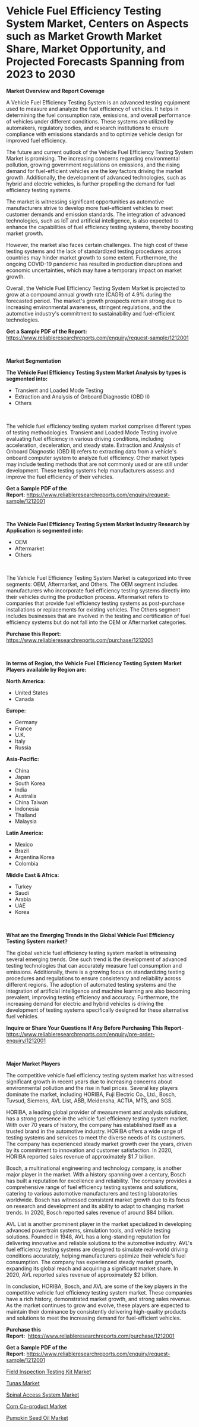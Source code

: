 <p><h1>Vehicle Fuel Efficiency Testing System Market, Centers on Aspects such as Market Growth Market Share, Market Opportunity, and Projected Forecasts Spanning from 2023 to 2030</h1></p><p><strong>Market Overview and Report Coverage</strong></p>
<p><p>A Vehicle Fuel Efficiency Testing System is an advanced testing equipment used to measure and analyze the fuel efficiency of vehicles. It helps in determining the fuel consumption rate, emissions, and overall performance of vehicles under different conditions. These systems are utilized by automakers, regulatory bodies, and research institutions to ensure compliance with emissions standards and to optimize vehicle design for improved fuel efficiency.</p><p>The future and current outlook of the Vehicle Fuel Efficiency Testing System Market is promising. The increasing concerns regarding environmental pollution, growing government regulations on emissions, and the rising demand for fuel-efficient vehicles are the key factors driving the market growth. Additionally, the development of advanced technologies, such as hybrid and electric vehicles, is further propelling the demand for fuel efficiency testing systems.</p><p>The market is witnessing significant opportunities as automotive manufacturers strive to develop more fuel-efficient vehicles to meet customer demands and emission standards. The integration of advanced technologies, such as IoT and artificial intelligence, is also expected to enhance the capabilities of fuel efficiency testing systems, thereby boosting market growth.</p><p>However, the market also faces certain challenges. The high cost of these testing systems and the lack of standardized testing procedures across countries may hinder market growth to some extent. Furthermore, the ongoing COVID-19 pandemic has resulted in production disruptions and economic uncertainties, which may have a temporary impact on market growth.</p><p>Overall, the Vehicle Fuel Efficiency Testing System Market is projected to grow at a compound annual growth rate (CAGR) of 4.9% during the forecasted period. The market's growth prospects remain strong due to increasing environmental awareness, stringent regulations, and the automotive industry's commitment to sustainability and fuel-efficient technologies.</p></p>
<p><strong>Get a Sample PDF of the Report:</strong> <a href="https://www.reliableresearchreports.com/enquiry/request-sample/1212001">https://www.reliableresearchreports.com/enquiry/request-sample/1212001</a></p>
<p>&nbsp;</p>
<p><strong>Market Segmentation</strong></p>
<p><strong>The Vehicle Fuel Efficiency Testing System Market Analysis by types is segmented into:</strong></p>
<p><ul><li>Transient and Loaded Mode Testing</li><li>Extraction and Analysis of Onboard Diagnostic (OBD II)</li><li>Others</li></ul></p>
<p>&nbsp;</p>
<p><p>The vehicle fuel efficiency testing system market comprises different types of testing methodologies. Transient and Loaded Mode Testing involve evaluating fuel efficiency in various driving conditions, including acceleration, deceleration, and steady state. Extraction and Analysis of Onboard Diagnostic (OBD II) refers to extracting data from a vehicle's onboard computer system to analyze fuel efficiency. Other market types may include testing methods that are not commonly used or are still under development. These testing systems help manufacturers assess and improve the fuel efficiency of their vehicles.</p></p>
<p><strong>Get a Sample PDF of the Report:</strong>&nbsp;<a href="https://www.reliableresearchreports.com/enquiry/request-sample/1212001">https://www.reliableresearchreports.com/enquiry/request-sample/1212001</a></p>
<p>&nbsp;</p>
<p><strong>The Vehicle Fuel Efficiency Testing System Market Industry Research by Application is segmented into:</strong></p>
<p><ul><li>OEM</li><li>Aftermarket</li><li>Others</li></ul></p>
<p>&nbsp;</p>
<p><p>The Vehicle Fuel Efficiency Testing System Market is categorized into three segments: OEM, Aftermarket, and Others. The OEM segment includes manufacturers who incorporate fuel efficiency testing systems directly into their vehicles during the production process. Aftermarket refers to companies that provide fuel efficiency testing systems as post-purchase installations or replacements for existing vehicles. The Others segment includes businesses that are involved in the testing and certification of fuel efficiency systems but do not fall into the OEM or Aftermarket categories.</p></p>
<p><strong>Purchase this Report:</strong>&nbsp; <a href="https://www.reliableresearchreports.com/purchase/1212001">https://www.reliableresearchreports.com/purchase/1212001</a></p>
<p>&nbsp;</p>
<p><strong>In terms of Region, the Vehicle Fuel Efficiency Testing System Market Players available by Region are:</strong></p>
<p>
    <p> <strong> North America: </strong>
        <ul>
            <li>United States</li>
            <li>Canada</li>
        </ul>
        </p> 
    <p> <strong> Europe: </strong>
        <ul>
            <li>Germany</li>
            <li>France</li>
            <li>U.K.</li>
            <li>Italy</li>
            <li>Russia</li>
        </ul>
        </p> 
    <p> <strong> Asia-Pacific: </strong>
        <ul>
            <li>China</li>
            <li>Japan</li>
            <li>South Korea</li>
            <li>India</li>
            <li>Australia</li>
            <li>China Taiwan</li>
            <li>Indonesia</li>
            <li>Thailand</li>
            <li>Malaysia</li>
        </ul>
        </p> 
    <p> <strong> Latin America: </strong>
        <ul>
            <li>Mexico</li>
            <li>Brazil</li>
            <li>Argentina Korea</li>
            <li>Colombia</li>
        </ul>
        </p> 
    <p> <strong> Middle East & Africa: </strong>
        <ul>
            <li>Turkey</li>
            <li>Saudi</li>
            <li>Arabia</li>
            <li>UAE</li>
            <li>Korea</li>
        </ul>
    </p>
    </p>
<p>&nbsp;</p>
<p><strong>What are the Emerging Trends in the Global Vehicle Fuel Efficiency Testing System market?</strong></p>
<p><p>The global vehicle fuel efficiency testing system market is witnessing several emerging trends. One such trend is the development of advanced testing technologies that can accurately measure fuel consumption and emissions. Additionally, there is a growing focus on standardizing testing procedures and regulations to ensure consistency and reliability across different regions. The adoption of automated testing systems and the integration of artificial intelligence and machine learning are also becoming prevalent, improving testing efficiency and accuracy. Furthermore, the increasing demand for electric and hybrid vehicles is driving the development of testing systems specifically designed for these alternative fuel vehicles.</p></p>
<p><strong>Inquire or Share Your Questions If Any Before Purchasing This Report</strong>- <a href="https://www.reliableresearchreports.com/enquiry/pre-order-enquiry/1212001">https://www.reliableresearchreports.com/enquiry/pre-order-enquiry/1212001</a></p>
<p>&nbsp;</p>
<p><strong>Major Market Players</strong></p>
<p><p>The competitive vehicle fuel efficiency testing system market has witnessed significant growth in recent years due to increasing concerns about environmental pollution and the rise in fuel prices. Several key players dominate the market, including HORIBA, Fuji Electric Co., Ltd., Bosch, Tuvsud, Siemens, AVL List, ABB, Meidensha, ACTIA, MTS, and SGS.</p><p>HORIBA, a leading global provider of measurement and analysis solutions, has a strong presence in the vehicle fuel efficiency testing system market. With over 70 years of history, the company has established itself as a trusted brand in the automotive industry. HORIBA offers a wide range of testing systems and services to meet the diverse needs of its customers. The company has experienced steady market growth over the years, driven by its commitment to innovation and customer satisfaction. In 2020, HORIBA reported sales revenue of approximately $1.7 billion.</p><p>Bosch, a multinational engineering and technology company, is another major player in the market. With a history spanning over a century, Bosch has built a reputation for excellence and reliability. The company provides a comprehensive range of fuel efficiency testing systems and solutions, catering to various automotive manufacturers and testing laboratories worldwide. Bosch has witnessed consistent market growth due to its focus on research and development and its ability to adapt to changing market trends. In 2020, Bosch reported sales revenue of around $84 billion.</p><p>AVL List is another prominent player in the market specialized in developing advanced powertrain systems, simulation tools, and vehicle testing solutions. Founded in 1948, AVL has a long-standing reputation for delivering innovative and reliable solutions to the automotive industry. AVL's fuel efficiency testing systems are designed to simulate real-world driving conditions accurately, helping manufacturers optimize their vehicle's fuel consumption. The company has experienced steady market growth, expanding its global reach and acquiring a significant market share. In 2020, AVL reported sales revenue of approximately $2 billion.</p><p>In conclusion, HORIBA, Bosch, and AVL are some of the key players in the competitive vehicle fuel efficiency testing system market. These companies have a rich history, demonstrated market growth, and strong sales revenue. As the market continues to grow and evolve, these players are expected to maintain their dominance by consistently delivering high-quality products and solutions to meet the increasing demand for fuel-efficient vehicles.</p></p>
<p><strong>Purchase this Report:</strong>&nbsp;&nbsp;<a href="https://www.reliableresearchreports.com/purchase/1212001">https://www.reliableresearchreports.com/purchase/1212001</a></p>
<p></p>
<p><strong>Get a Sample PDF of the Report:</strong>&nbsp;<a href="https://www.reliableresearchreports.com/enquiry/request-sample/1212001">https://www.reliableresearchreports.com/enquiry/request-sample/1212001</a></p>
<p><p><a href="https://www.linkedin.com/pulse/decoding-field-inspection-testing-kit-market-deep-dive-latest/">Field Inspection Testing Kit Market</a></p><p><a href="https://medium.com/@inner.zone.room/tunas-market-size-growth-forecast-2023-2030-147e13bf5186">Tunas Market</a></p><p><a href="https://www.linkedin.com/pulse/spinal-access-system-market-challenges-opportunities/">Spinal Access System Market</a></p><p><a href="https://www.linkedin.com/pulse/corn-co-product-market-share-amp-new-trends-analysis-report/">Corn Co-product Market</a></p><p><a href="https://medium.com/@sight.lens.slot/pumpkin-seed-oil-market-size-growth-forecast-2023-2030-fc9595c8131d">Pumpkin Seed Oil Market</a></p></p>